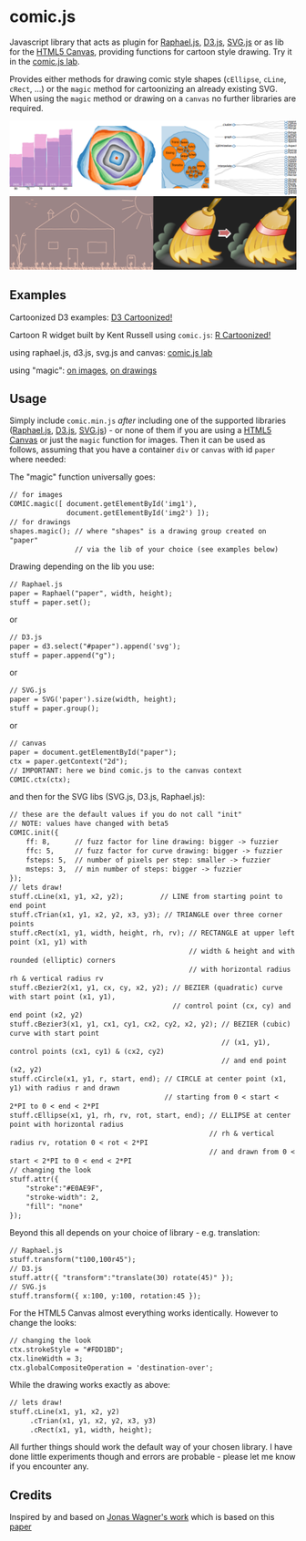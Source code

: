 comic.js
=======

Javascript library that acts as plugin for [Raphael.js](http://raphaeljs.com/), [D3.js](http://d3js.org/), [SVG.js](http://svgjs.com/) or as lib for the [HTML5 Canvas](http://www.w3schools.com/html/html5_canvas.asp), providing functions for cartoon style drawing. Try it in the [comic.js lab](http://www.morvai.de/comicjs/mixer.html).

Provides either methods for drawing comic style shapes (`cEllipse`, `cLine`, `cRect`, ...) or the `magic` method for cartoonizing an already existing SVG. When using the `magic` method or drawing on a `canvas` no further libraries are required.

![screenshot](doc/mixed2.png)
![screenshot](doc/mixed.png)

Examples
--------
Cartoonized D3 examples:
[D3 Cartoonized!](http://bl.ocks.org/balint42)

Cartoon R widget built by Kent Russell using `comic.js`:
[R Cartoonized!](http://www.buildingwidgets.com/blog/2015/5/8/week-18-comicr)

using raphael.js, d3.js, svg.js and canvas: [comic.js lab](http://www.morvai.de/comicjs/mixer.html)

using "magic": 
[on images](http://www.morvai.de/comicjs/magic1.html),
[on drawings](http://www.morvai.de/comicjs/magic2.html)

Usage
-----
Simply include `comic.min.js` _after_ including one of the supported libraries ([Raphael.js](http://raphaeljs.com/), [D3.js](http://d3js.org/), [SVG.js](http://svgjs.com/)) - or none of them if you are using a [HTML5 Canvas](http://www.w3schools.com/html/html5_canvas.asp) or just the `magic` function for images. Then it can be used as follows, assuming that you have a container `div` or `canvas` with id `paper` where needed:

The "magic" function universally goes:
```
// for images
COMIC.magic([ document.getElementById('img1'),
              document.getElementById('img2') ]);
// for drawings
shapes.magic(); // where "shapes" is a drawing group created on "paper"
                // via the lib of your choice (see examples below)
```

Drawing depending on the lib you use:
```
// Raphael.js
paper = Raphael("paper", width, height);
stuff = paper.set();
```
or
```
// D3.js
paper = d3.select("#paper").append('svg');
stuff = paper.append("g");
```
or
```
// SVG.js
paper = SVG('paper').size(width, height);
stuff = paper.group();
```
or
```
// canvas
paper = document.getElementById("paper");
ctx = paper.getContext("2d");
// IMPORTANT: here we bind comic.js to the canvas context
COMIC.ctx(ctx);
```
and then for the SVG libs (SVG.js, D3.js, Raphael.js):
```
// these are the default values if you do not call "init"
// NOTE: values have changed with beta5
COMIC.init({
    ff: 8,      // fuzz factor for line drawing: bigger -> fuzzier
    ffc: 5,     // fuzz factor for curve drawing: bigger -> fuzzier
    fsteps: 5,  // number of pixels per step: smaller -> fuzzier
    msteps: 3,  // min number of steps: bigger -> fuzzier
});
// lets draw!
stuff.cLine(x1, y1, x2, y2);         // LINE from starting point to end point
stuff.cTrian(x1, y1, x2, y2, x3, y3); // TRIANGLE over three corner points
stuff.cRect(x1, y1, width, height, rh, rv); // RECTANGLE at upper left point (x1, y1) with
                                            // width & height and with rounded (elliptic) corners
                                            // with horizontal radius rh & vertical radius rv
stuff.cBezier2(x1, y1, cx, cy, x2, y2); // BEZIER (quadratic) curve with start point (x1, y1),
                                        // control point (cx, cy) and end point (x2, y2)
stuff.cBezier3(x1, y1, cx1, cy1, cx2, cy2, x2, y2); // BEZIER (cubic) curve with start point
                                                    // (x1, y1), control points (cx1, cy1) & (cx2, cy2)
                                                    // and end point (x2, y2)
stuff.cCircle(x1, y1, r, start, end); // CIRCLE at center point (x1, y1) with radius r and drawn
                                      // starting from 0 < start < 2*PI to 0 < end < 2*PI
stuff.cEllipse(x1, y1, rh, rv, rot, start, end); // ELLIPSE at center point with horizontal radius
                                                 // rh & vertical radius rv, rotation 0 < rot < 2*PI
                                                 // and drawn from 0 < start < 2*PI to 0 < end < 2*PI
// changing the look
stuff.attr({
    "stroke":"#E0AE9F",
    "stroke-width": 2,
    "fill": "none"
});
```
Beyond this all depends on your choice of library - e.g. translation:
```
// Raphael.js
stuff.transform("t100,100r45");
// D3.js
stuff.attr({ "transform":"translate(30) rotate(45)" });
// SVG.js
stuff.transform({ x:100, y:100, rotation:45 });
```
For the HTML5 Canvas almost everything works identically.
However to change the looks:
```
// changing the look
ctx.strokeStyle = "#FDD1BD";
ctx.lineWidth = 3;
ctx.globalCompositeOperation = 'destination-over';
```
While the drawing works exactly as above:
```
// lets draw!
stuff.cLine(x1, y1, x2, y2)
     .cTrian(x1, y1, x2, y2, x3, y3)
     .cRect(x1, y1, width, height);
```

All further things should work the default way of your chosen library. I have done little experiments though and errors are probable - please let me know if you encounter any. 

Credits
-------
Inspired by and based on [Jonas Wagner's work](http://29a.ch/2010/2/10/hand-drawn-lines-algorithm-javascript-canvas-html5)
which is based on this [paper](http://iwi.eldoc.ub.rug.nl/FILES/root/2008/ProcCAGVIMeraj/2008ProcCAGVIMeraj.pdf)
